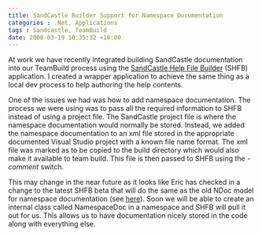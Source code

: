 ```yaml
---
title: SandCastle Builder Support for Namespace Documentation
categories : .Net, Applications
tags : Sandcastle, TeamBuild
date: 2008-03-19 10:35:32 +10:00
---
```


At work we have recently integrated building SandCastle documentation into our TeamBuild process using the [SandCastle Help File Builder][0] (SHFB) application. I created a wrapper application to achieve the same thing as a local dev process to help authoring the help contents.

One of the issues we had was how to add namespace documentation. The process we were using was to pass all the required information to SHFB instead of using a project file. The SandCastle project file is where the namespace documentation would normally be stored. Instead, we added the namespace documentation to an xml file stored in the appropriate documented Visual Studio project with a known file name format. The xml file was marked as to be copied to the build directory which would also make it available to team build. This file is then passed to SHFB using the _-comment_ switch.

This may change in the near future as it looks like Eric has checked in a change to the latest SHFB beta that will do the same as the old NDoc model for namespace documentation (see [here][1]). Soon we will be able to create an internal class called NamespaceDoc in a namespace and SHFB will pull it out for us. This allows us to have documentation nicely stored in the code along with everything else.

[0]: http://www.codeplex.com/SHFB
[1]: http://www.codeplex.com/SHFB/WorkItem/View.aspx?WorkItemId=15516
